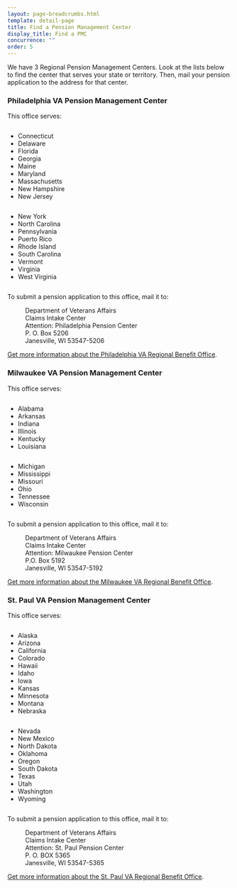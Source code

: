 ```yaml
---
layout: page-breadcrumbs.html
template: detail-page
title: Find a Pension Management Center
display_title: Find a PMC
concurrence: "" 
order: 5
---
```


<div class="va-introtext">

We have 3 Regional Pension Management Centers. Look at the lists below to find the center that serves your state or territory. Then, mail your pension application to the address for that center.

</div>

### Philadelphia VA Pension Management Center

This office serves:

<div class="small-12 medium-6 usa-width-five-twelfths columns">
<ul>
<li>Connecticut</li>
<li>Delaware</li>
<li>Florida</li>
<li>Georgia</li>
<li>Maine</li>
<li>Maryland</li>
<li>Massachusetts</li>
<li>New Hampshire</li>
<li>New Jersey</li>
</ul>
</div>

<div class="small-12 medium-6 usa-width-five-twelfths columns">
<ul>
<li>New York</li>
<li>North Carolina</li>
<li>Pennsylvania</li>
<li>Puerto Rico</li>
<li>Rhode Island</li>
<li>South Carolina</li>
<li>Vermont</li>
<li>Virginia</li>
<li>West Virginia</li>
</ul>
</div>

To submit a pension application to this office, mail it to:

<dl class="va-address-block">
<dd>Department of Veterans Affairs</dd>
<dd>Claims Intake Center</dd>
<dd>Attention:  Philadelphia Pension Center</dd>
<dd>P. O. Box 5206</dd>
<dd>Janesville, WI  53547-5206</dd>

</dl>

[Get more information about the Philadelphia VA Regional Benefit Office](http://www.benefits.va.gov/philadelphia/). 

### Milwaukee VA Pension Management Center

This office serves:

<div class="small-12 medium-6 usa-width-five-twelfths columns">
<ul>
<li>Alabama</li>
<li>Arkansas</li>
<li>Indiana</li>
<li>Illinois</li>
<li>Kentucky</li>
<li>Louisiana</li>
</ul>
</div>

<div class="small-12 medium-6 usa-width-five-twelfths columns">
<ul>
<li>Michigan</li>
<li>Mississippi</li>
<li>Missouri</li>
<li>Ohio</li>
<li>Tennessee</li>
<li>Wisconsin</li>
</ul>
</div>

To submit a pension application to this office, mail it to:

<dl class="va-address-block">
<dd>Department of Veterans Affairs</dd>
<dd>Claims Intake Center</dd>
<dd>Attention:  Milwaukee Pension Center</dd>
<dd>P.O. Box 5192</dd>
<dd>Janesville, WI 53547-5192</dd>

</dl>

[Get more information about the Milwaukee VA Regional Benefit Office](http://www.benefits.va.gov/milwaukee/). 

### St. Paul VA Pension Management Center

This office serves:

<div class="usa-grid-full">

<div class="small-12 medium-6 usa-width-five-twelfths columns">
<ul>
<li>Alaska</li>
<li>Arizona</li>
<li>California</li>
<li>Colorado</li>
<li>Hawaii</li>
<li>Idaho</li>
<li>Iowa</li>
<li>Kansas</li>
<li>Minnesota</li>
<li>Montana</li>
<li>Nebraska</li>
</ul>
</div>

<div class="small-12 medium-6 usa-width-five-twelfths columns">
<ul>
<li>Nevada</li>
<li>New Mexico</li>
<li>North Dakota</li>
<li>Oklahoma</li>
<li>Oregon</li>
<li>South Dakota</li>
<li>Texas</li>
<li>Utah</li>
<li>Washington</li>
<li>Wyoming</li>
</ul>
</div>

</div>

To submit a pension application to this office, mail it to:

<dl class="va-address-block">
<dd>Department of Veterans Affairs</dd>
<dd>Claims Intake Center</dd>
<dd>Attention:  St. Paul Pension Center</dd>
<dd>P. O. BOX 5365</dd>
<dd>Janesville, WI 53547-5365</dd>

</dl>

[Get more information about the St. Paul VA Regional Benefit Office](http://www.benefits.va.gov/stpaul/). 

